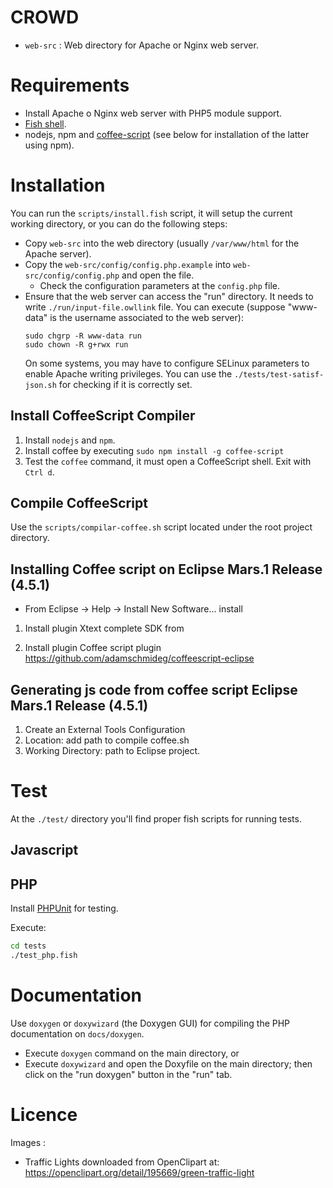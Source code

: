 # CROWD

* `web-src` : Web directory for Apache or Nginx web server.

# Requirements

* Install Apache o Nginx web server with PHP5 module support.
* [Fish shell](http://fishshell.com).
* nodejs, npm and [coffee-script](http://coffeescript.org/) (see below for installation of the latter using npm).

# Installation

You can run the `scripts/install.fish` script, it will setup the current working directory, or you can do the following steps:

* Copy `web-src` into the web directory (usually `/var/www/html` for the Apache server).
* Copy the `web-src/config/config.php.example` into `web-src/config/config.php` and open the file.
	* Check the configuration parameters at the `config.php` file.
* Ensure that the web server can access the "run" directory. It needs to write `./run/input-file.owllink` file. 
  You can execute (suppose "www-data" is the username associated to the web server):
  ```
  sudo chgrp -R www-data run
  sudo chown -R g+rwx run
  ```
  On some systems, you may have to configure SELinux parameters to enable Apache writing privileges.
  You can use the `./tests/test-satisf-json.sh` for checking if it is correctly set.

## Install CoffeeScript Compiler

1. Install `nodejs` and `npm`.
2. Install coffee by executing `sudo npm install -g coffee-script`
3. Test the `coffee` command, it must open a CoffeeScript shell. Exit with `Ctrl d`.

## Compile CoffeeScript

Use the `scripts/compilar-coffee.sh` script located under the root project directory.

## Installing Coffee script on Eclipse Mars.1 Release (4.5.1)

* From Eclipse -> Help -> Install New Software... install

1. Install plugin Xtext complete SDK from 

2. Install plugin Coffee script plugin https://github.com/adamschmideg/coffeescript-eclipse

## Generating js code from coffee script Eclipse Mars.1 Release (4.5.1)

1. Create an External Tools Configuration
2. Location: add path to compile coffee.sh
3. Working Directory: path to Eclipse project.

# Test
At the `./test/` directory you'll find proper fish scripts for running tests.

## Javascript

## PHP
Install [PHPUnit](https://phpunit.de/getting-started.html) for testing. 

Execute:

```bash
cd tests
./test_php.fish
```

# Documentation
Use `doxygen` or `doxywizard` (the Doxygen GUI) for compiling the PHP documentation on `docs/doxygen`. 

* Execute `doxygen` command on the main directory, or
* Execute `doxywizard` and open the Doxyfile on the main directory; then click on the "run doxygen" button in the "run" tab.

# Licence

Images :

* Traffic Lights downloaded from OpenClipart at: https://openclipart.org/detail/195669/green-traffic-light
